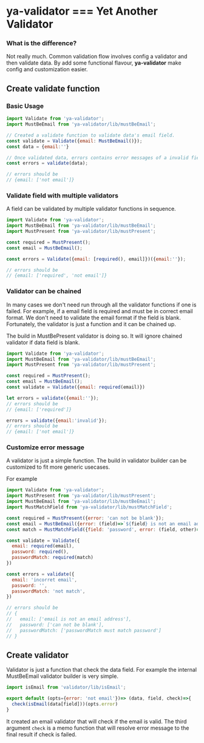 ya-validator === Yet Another Validator
===========

### What is the difference?

Not really much. Common validation flow involves config a validator and then validate data. By add some functional flavour, __ya-validator__ make config and customization easier.

## Create validate function

### Basic Usage

```javascript
import Validate from 'ya-validator';
import MustBeEmail from 'ya-validator/lib/mustBeEmail';

// Created a validate function to validate data's email field.
const validate = Validate({email: MustBeEmail()});
const data = {email:''}

// Once validated data, errors contains error messages of a invalid field
const errors = validate(data);

// errors should be
// {email: ['not email']}
```

### Validate field with multiple validators

A field can be validated by multiple validator functions in sequence.

```javascript
import Validate from 'ya-validator';
import MustBeEmail from 'ya-validator/lib/mustBeEmail';
import MustPresent from 'ya-validator/lib/mustPresent';

const required = MustPresent();
const email = MustBeEmail();

const errors = Validate({email: [required(), email]})({email:''});

// errors should be
// {email: ['required', 'not email']}
```

### Validator can be chained

In many cases we don't need run through all the validator functions if one is failed. For example, if a email field is required and must be in correct email format. We don't need to validate the email format if the field is blank. Fortunately, the validator is just a function and it can be chained up.

The build in MustBePresent validator is doing so. It will ignore chained validator if data field is blank.

```javascript
import Validate from 'ya-validator';
import MustBeEmail from 'ya-validator/lib/mustBeEmail';
import MustPresent from 'ya-validator/lib/mustPresent';

const required = MustPresent();
const email = MustBeEmail();
const validate = Validate({email: required(email)})

let errors = validate({email:''});
// errors should be
// {email: ['required']}

errors = validate({email:'invalid'});
// errors should be
// {email: ['not email']}
```

### Customize error message

A validator is just a simple function. The build in validator builder can be customized to fit more generic usecases.

For example

```javascript
import Validate from 'ya-validator';
import MustPresent from 'ya-validator/lib/mustPresent';
import MustBeEmail from 'ya-validator/lib/mustBeEmail';
import MustMatchField from 'ya-validator/lib/mustMatchField';

const required = MustPresent({error: 'can not be blank'});
const email = MustBeEmail({error: (field)=>`${field} is not an email address`});
const match = MustMatchField({field: 'password', error: (field, other)=>`${field} must match ${other}`});

const validate = Validate({
  email: required(email),
  password: required(),
  passwordMatch: required(match)
})

const errors = validate({
  email: 'incorret email',
  password: '',
  passwordMatch: 'not match',
})

// errors should be
// {
//   email: ['email is not an email address'],
//   password: ['can not be blank'],
//   passwordMatch: ['passwordMatch must match password']
// }
```

## Create validator

Validator is just a function that check the data field. For example the internal MustBeEmail validator builder is very simple.

```javascript
import isEmail from 'validator/lib/isEmail';

export default (opts={error: 'not email'})=> (data, field, check)=>{
  check(isEmail(data[field]))(opts.error)
}
```

It created an email validator that will check if the email is valid. The third argument `check` is a memo function that will resolve error message to the final result if check is failed.
